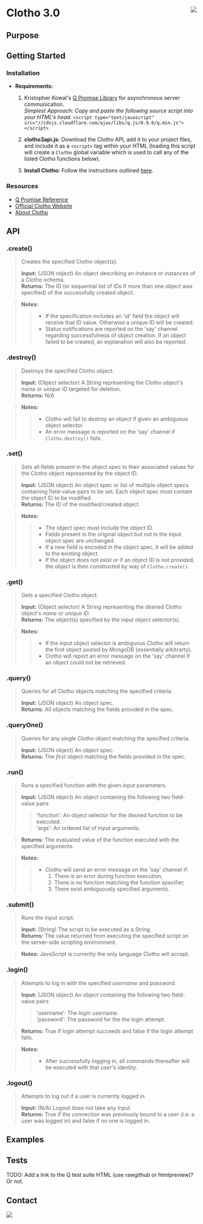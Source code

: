 # Clotho 3.0   <img align="right" src="http://cidarlab.org/wp-content/uploads/2013/08/research-clotho.png" />
<!-- ![](http://cidarlab.org/wp-content/uploads/2013/08/research-clotho.png) -->

## Purpose

## Getting Started

### Installation
+ **Requirements:** 
    1. Kristopher Kowal's [Q Promise Library](https://github.com/kriskowal/q) for asynchronous server communication.<br />
    *Simplest Approach: Copy and paste the following source script into your HTML's head.*
    `<script type="text/javascript" src="//cdnjs.cloudflare.com/ajax/libs/q.js/0.9.6/q.min.js"></script>` 
    
    2. **clotho3api.js:** Download the Clotho API, add it to your project files, and include it as a `<script>` tag within your HTML (loading this script will create a `Clotho` global variable which is used to call any of the listed Clotho functions below).
    
    3. **Install Clotho:** Follow the instructions outlined [here](https://github.com/CIDARLAB/clotho3/wiki/Installing-Clotho-3.0).

### Resources
* [Q Promise Reference](https://github.com/kriskowal/q/wiki/API-Reference)
* [Official Clotho Website](http://www.clothocad.org/)
* [About Clotho](http://cidarlab.org/clotho/)

## API
### .create()
> Creates the specified Clotho object(s). <br/>
> 
> **Input:** (JSON object) An object describing an instance or instances of a Clotho schema.<br/>
> **Returns:** The ID (or sequential list of IDs if more than one object was specified) of the successfully created object. <br/>

> **Notes:** 
> > + If the specification includes an 'id' field the object will receive that ID value. Otherwise a unique ID will be created.
> > + Status notifications are reported on the 'say' channel regarding successfulness of object creation. If an object failed to be created, an explanation will also be reported.

### .destroy()
> Destroys the specified Clotho object. <br/>
> 
> **Input:** (Object selector) A String representing the Clotho object's *name* or *unique ID* targeted for deletion. <br/>
> **Returns:** N/A <br/>

> **Notes:**
> > + Clotho will fail to destroy an object if given an ambiguous object selector.
> > + An error message is reported on the 'say' channel if `Clotho.destroy()` fails.

### .set()
> Sets all fields present in the object spec to their associated values for the Clotho object represented by the object ID. <br/>
> 
> **Input:** (JSON object) An object spec or list of multiple object specs containing field-value pairs to be set. Each object spec must contain the object ID to be modified. <br/> 
> **Returns:** The ID of the modified/created object. <br/>
 
> **Notes:**
> > + The object spec must include the object ID.
> > + Fields present in the original object but not in the input object spec are unchanged.
> > + If a new field is encoded in the object spec, it will be added to the existing object.
> > + If the object does not exist or if an object ID is not provided, the object is then constructed by way of `Clotho.create()`.

### .get()
> Gets a specified Clotho object. <br/>
> 
> **Input:** (Object selector) A String representing the desired Clotho object's *name* or *unique ID*. <br/>
> **Returns:** The object(s) specified by the input object selector(s). <br/>

> **Notes:**
> > + If the input object selector is ambiguous Clotho will return the first object posted by MongoDB (essentially arbitrarty).
> > + Clotho will report an error message on the 'say' channel if an object could not be retrieved.

### .query()
> Queries for all Clotho objects matching the specified criteria. <br/>
> 
> **Input:** (JSON object) An object spec. <br/>
> **Returns:** All objects matching the fields provided in the spec.

### .queryOne()
> Queries for any single Clotho object matching the specified criteria. <br/>
> 
> **Input:** (JSON object) An object spec. <br/>
> **Returns:** The *first* object matching the fields provided in the spec.

### .run()
> Runs a specified function with the given input parameters. <br/>
> 
> **Input:** (JSON object) An object containing the following two field-value pairs <br/>
> > 'function': An object selector for the desired function to be executed. <br/>
> > 'args': An ordered list of input arguments. <br/>

> **Returns:** The evaluated value of the function executed with the specified arguments. <br/>

> **Notes:**
> > + Clotho will send an error message on the 'say' channel if:
> >     1. There is an error during function execution,
> >     2. There is no function matching the function specifier, 
> >     3. There exist ambiguously specified arguments.

### .submit()
> Runs the input script. <br/>
> 
> **Input:** (String) The script to be executed as a String. <br/>
> **Returns:** The value returned from executing the specified script on the server-side scripting environment. <br/>

> **Notes:** JavaScript is currently the only language Clotho will accept.

### .login()
> Attempts to log in with the specified *username* and *password*. <br/>
> 
> **Input:** (JSON object) An object containing the following two field-value pairs <br/>
> > 'username': The login username. <br/>
> > 'password': The password for the the login attempt. <br/>

> **Returns:** True if login attempt succeeds and false if the login attempt fails. <br/>

> **Notes:**
> > + After successfully logging in, all commands thereafter will be executed with that user's identity.

### .logout()
> Attempts to log out if a user is currently logged in. <br/>
> 
> **Input:** (N/A) Logout does not take any input. <br/>
> **Returns:** True if the connection was previously bound to a user (i.e. a user was logged in) and false if no one is logged in.<br/>

## Examples

## Tests
TODO: Add a link to the Q test suite HTML (use rawgithub or htmlpreview)? Or not.

## Contact

![](http://cidarlab.org/wp-content/uploads/2013/08/logo-adjusted.png)